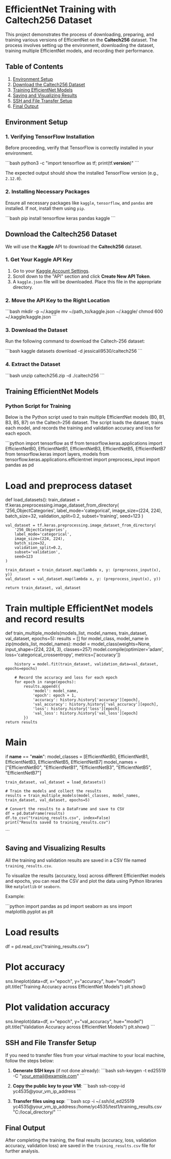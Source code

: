 # EfficientNet Training with Caltech256 Dataset

This project demonstrates the process of downloading, preparing, and training various versions of EfficientNet on the **Caltech256** dataset. The process involves setting up the environment, downloading the dataset, training multiple EfficientNet models, and recording their performance.

## Table of Contents
1. [Environment Setup](#environment-setup)
2. [Download the Caltech256 Dataset](#download-the-caltech256-dataset)
3. [Training EfficientNet Models](#training-efficientnet-models)
4. [Saving and Visualizing Results](#saving-and-visualizing-results)
5. [SSH and File Transfer Setup](#ssh-and-file-transfer-setup)
6. [Final Output](#final-output)

## Environment Setup

### 1. Verifying TensorFlow Installation

Before proceeding, verify that TensorFlow is correctly installed in your environment.

\```bash
python3 -c "import tensorflow as tf; print(tf.__version__)"
\```

The expected output should show the installed TensorFlow version (e.g., `2.12.0`).

### 2. Installing Necessary Packages

Ensure all necessary packages like `kaggle`, `tensorflow`, and `pandas` are installed. If not, install them using `pip`.

\```bash
pip install tensorflow keras pandas kaggle
\```

## Download the Caltech256 Dataset

We will use the **Kaggle** API to download the **Caltech256** dataset.

### 1. Get Your Kaggle API Key

1. Go to your [Kaggle Account Settings](https://www.kaggle.com/account).
2. Scroll down to the "API" section and click **Create New API Token**.
3. A `kaggle.json` file will be downloaded. Place this file in the appropriate directory.

### 2. Move the API Key to the Right Location

\```bash
mkdir -p ~/.kaggle
mv ~/path_to/kaggle.json ~/.kaggle/
chmod 600 ~/.kaggle/kaggle.json
\```

### 3. Download the Dataset

Run the following command to download the Caltech-256 dataset:

\```bash
kaggle datasets download -d jessicali9530/caltech256
\```

### 4. Extract the Dataset

\```bash
unzip caltech256.zip -d ./caltech256
\```

## Training EfficientNet Models

### Python Script for Training

Below is the Python script used to train multiple EfficientNet models (B0, B1, B3, B5, B7) on the Caltech-256 dataset. The script loads the dataset, trains each model, and records the training and validation accuracy and loss for each epoch.

\```python
import tensorflow as tf
from tensorflow.keras.applications import EfficientNetB0, EfficientNetB1, EfficientNetB3, EfficientNetB5, EfficientNetB7
from tensorflow.keras import layers, models
from tensorflow.keras.applications.efficientnet import preprocess_input
import pandas as pd

# Load and preprocess dataset
def load_datasets():
    train_dataset = tf.keras.preprocessing.image_dataset_from_directory(
        '256_ObjectCategories',
        label_mode='categorical',
        image_size=(224, 224),
        batch_size=32,
        validation_split=0.2,
        subset='training',
        seed=123
    )

    val_dataset = tf.keras.preprocessing.image_dataset_from_directory(
        '256_ObjectCategories',
        label_mode='categorical',
        image_size=(224, 224),
        batch_size=32,
        validation_split=0.2,
        subset='validation',
        seed=123
    )

    train_dataset = train_dataset.map(lambda x, y: (preprocess_input(x), y))
    val_dataset = val_dataset.map(lambda x, y: (preprocess_input(x), y))

    return train_dataset, val_dataset

# Train multiple EfficientNet models and record results
def train_multiple_models(models_list, model_names, train_dataset, val_dataset, epochs=5):
    results = []
    for model_class, model_name in zip(models_list, model_names):
        model = model_class(weights=None, input_shape=(224, 224, 3), classes=257)
        model.compile(optimizer='adam', loss='categorical_crossentropy', metrics=['accuracy'])
        
        history = model.fit(train_dataset, validation_data=val_dataset, epochs=epochs)
        
        # Record the accuracy and loss for each epoch
        for epoch in range(epochs):
            results.append({
                'model': model_name,
                'epoch': epoch + 1,
                'accuracy': history.history['accuracy'][epoch],
                'val_accuracy': history.history['val_accuracy'][epoch],
                'loss': history.history['loss'][epoch],
                'val_loss': history.history['val_loss'][epoch]
            })
    return results

# Main
if __name__ == "__main__":
    model_classes = [EfficientNetB0, EfficientNetB1, EfficientNetB3, EfficientNetB5, EfficientNetB7]
    model_names = ["EfficientNetB0", "EfficientNetB1", "EfficientNetB3", "EfficientNetB5", "EfficientNetB7"]

    train_dataset, val_dataset = load_datasets()

    # Train the models and collect the results
    results = train_multiple_models(model_classes, model_names, train_dataset, val_dataset, epochs=5)

    # Convert the results to a DataFrame and save to CSV
    df = pd.DataFrame(results)
    df.to_csv("training_results.csv", index=False)
    print("Results saved to training_results.csv")
\```

## Saving and Visualizing Results

All the training and validation results are saved in a CSV file named `training_results.csv`.

To visualize the results (accuracy, loss) across different EfficientNet models and epochs, you can read the CSV and plot the data using Python libraries like `matplotlib` or `seaborn`.

Example:

\```python
import pandas as pd
import seaborn as sns
import matplotlib.pyplot as plt

# Load results
df = pd.read_csv("training_results.csv")

# Plot accuracy
sns.lineplot(data=df, x="epoch", y="accuracy", hue="model")
plt.title("Training Accuracy across EfficientNet Models")
plt.show()

# Plot validation accuracy
sns.lineplot(data=df, x="epoch", y="val_accuracy", hue="model")
plt.title("Validation Accuracy across EfficientNet Models")
plt.show()
\```

## SSH and File Transfer Setup

If you need to transfer files from your virtual machine to your local machine, follow the steps below:

1. **Generate SSH keys** (if not done already):
   \```bash
   ssh-keygen -t ed25519 -C "your_email@example.com"
   \```

2. **Copy the public key to your VM**:
   \```bash
   ssh-copy-id yc4535@your_vm_ip_address
   \```

3. **Transfer files using scp**:
   \```bash
   scp -i ~/.ssh/id_ed25519 yc4535@your_vm_ip_address:/home/yc4535/test1/training_results.csv "C:/local_directory/"
   \```

## Final Output

After completing the training, the final results (accuracy, loss, validation accuracy, validation loss) are saved in the `training_results.csv` file for further analysis.

